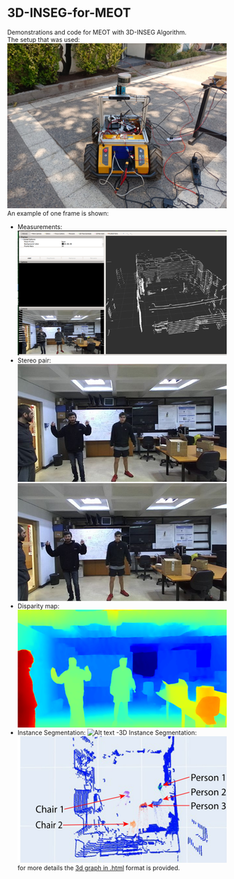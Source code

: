# 3D-INSEG-for-MEOT
Demonstrations and code for MEOT with 3D-INSEG Algorithm.\
The setup that was used:
![Alt text](images/husky.jpg?raw=true "Title")
An example of one frame is shown:
- Measurements:
![Alt text](images/measurements.png?raw=true "Title")
- Stereo pair:
![Alt text](images/im0.jpg?raw=true "Title")
![Alt text](images/im1.jpg?raw=true "Title")
- Disparity map:
![Alt text](images/dispmap.png?raw=true "Title")
- Instance Segmentation:
![Alt text](images/sgmentation_example.png?raw=true "Title")
-3D Instance Segmentation:
![Alt text](images/12la.jpg?raw=true "Title") for more details the [3d graph in .html](https://link-url-here.org) format is provided.
